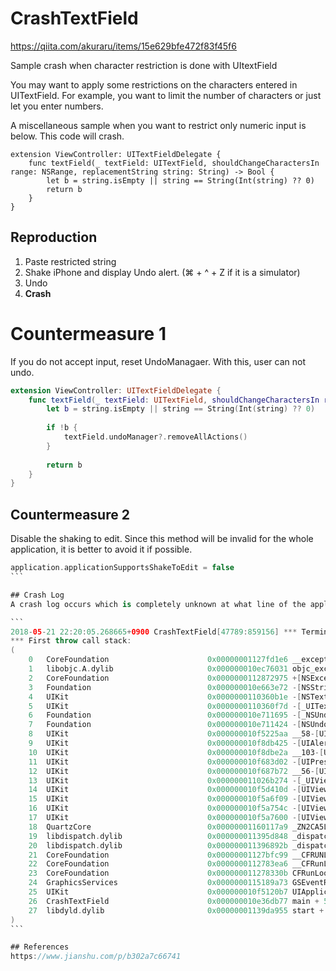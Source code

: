 # CrashTextField
https://qiita.com/akuraru/items/15e629bfe472f83f45f6

Sample crash when character restriction is done with UItextField

You may want to apply some restrictions on the characters entered in UITextField. For example, you want to limit the number of characters or just let you enter numbers.

A miscellaneous sample when you want to restrict only numeric input is below. This code will crash.

```
extension ViewController: UITextFieldDelegate {
    func textField(_ textField: UITextField, shouldChangeCharactersIn range: NSRange, replacementString string: String) -> Bool {
        let b = string.isEmpty || string == String(Int(string) ?? 0)
        return b
    }
}
```

## Reproduction

1. Paste restricted string
2. Shake iPhone and display Undo alert. (⌘ + ^ + Z if it is a simulator)
3. Undo
4. **Crash**

# Countermeasure 1
If you do not accept input, reset UndoManagaer. With this, user can not undo.

```swift:ViewController.swift
extension ViewController: UITextFieldDelegate {
    func textField(_ textField: UITextField, shouldChangeCharactersIn range: NSRange, replacementString string: String) -> Bool {
        let b = string.isEmpty || string == String(Int(string) ?? 0)
        
        if !b {
            textField.undoManager?.removeAllActions()
        }
        
        return b
    }
}
```

## Countermeasure 2
Disable the shaking to edit. Since this method will be invalid for the whole application, it is better to avoid it if possible.

````swift:AppDelegate.swift
application.applicationSupportsShakeToEdit = false
```

## Crash Log
A crash log occurs which is completely unknown at what line of the application it is a crash

```
2018-05-21 22:20:05.268665+0900 CrashTextField[47789:859156] *** Terminating app due to uncaught exception 'NSRangeException', reason: '*** -[NSBigMutableString substringWithRange:]: Range {0, 38} out of bounds; string length 0'
*** First throw call stack:
(
	0   CoreFoundation                      0x00000001127fd1e6 __exceptionPreprocess + 294
	1   libobjc.A.dylib                     0x000000010ec76031 objc_exception_throw + 48
	2   CoreFoundation                      0x0000000112872975 +[NSException raise:format:] + 197
	3   Foundation                          0x000000010e663e72 -[NSString substringWithRange:] + 131
	4   UIKit                               0x0000000110360b1e -[NSTextStorage(UIKitUndoExtensions) _undoRedoAttributedSubstringFromRange:] + 136
	5   UIKit                               0x0000000110360f7d -[_UITextUndoOperationReplace undoRedo] + 319
	6   Foundation                          0x000000010e711695 -[_NSUndoStack popAndInvoke] + 280
	7   Foundation                          0x000000010e711424 -[NSUndoManager undoNestedGroup] + 433
	8   UIKit                               0x000000010f5225aa __58-[UIApplication _showEditAlertViewWithUndoManager:window:]_block_invoke.2495 + 31
	9   UIKit                               0x000000010f8db425 -[UIAlertController _invokeHandlersForAction:] + 105
	10  UIKit                               0x000000010f8dbe2a __103-[UIAlertController _dismissAnimated:triggeringAction:triggeredByPopoverDimmingView:dismissCompletion:]_block_invoke.461 + 16
	11  UIKit                               0x000000010f683d02 -[UIPresentationController transitionDidFinish:] + 1346
	12  UIKit                               0x000000010f687b72 __56-[UIPresentationController runTransitionForCurrentState]_block_invoke.436 + 183
	13  UIKit                               0x000000011026b274 -[_UIViewControllerTransitionContext completeTransition:] + 102
	14  UIKit                               0x000000010f5d410d -[UIViewAnimationBlockDelegate _didEndBlockAnimation:finished:context:] + 859
	15  UIKit                               0x000000010f5a6f09 -[UIViewAnimationState sendDelegateAnimationDidStop:finished:] + 343
	16  UIKit                               0x000000010f5a754c -[UIViewAnimationState animationDidStop:finished:] + 293
	17  UIKit                               0x000000010f5a7600 -[UIViewAnimationState animationDidStop:finished:] + 473
	18  QuartzCore                          0x00000001160117a9 _ZN2CA5Layer23run_animation_callbacksEPv + 323
	19  libdispatch.dylib                   0x000000011395d848 _dispatch_client_callout + 8
	20  libdispatch.dylib                   0x000000011396892b _dispatch_main_queue_callback_4CF + 628
	21  CoreFoundation                      0x00000001127bfc99 __CFRUNLOOP_IS_SERVICING_THE_MAIN_DISPATCH_QUEUE__ + 9
	22  CoreFoundation                      0x0000000112783ea6 __CFRunLoopRun + 2342
	23  CoreFoundation                      0x000000011278330b CFRunLoopRunSpecific + 635
	24  GraphicsServices                    0x0000000115189a73 GSEventRunModal + 62
	25  UIKit                               0x000000010f5120b7 UIApplicationMain + 159
	26  CrashTextField                      0x000000010e36db77 main + 55
	27  libdyld.dylib                       0x00000001139da955 start + 1
)
```

## References
https://www.jianshu.com/p/b302a7c66741

